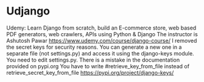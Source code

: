 # Udjango
Udemy: Learn Django from scratch, build an E-commerce store, web based PDF generators, web crawlers, APIs using Python &amp; Django The instructor is Ashutosh Pawar https://www.udemy.com/course/django-course/
I removed the secret keys for security reasons.
You can generate a new one in a separate file (not settings.py) and access it using the django-keys module. You need to edit settings.py. There is a mistake in the documentation provided on pypi.org
You have to write #retrieve_key_from_file instead of retrieve_secret_key_from_file
https://pypi.org/project/django-keys/
